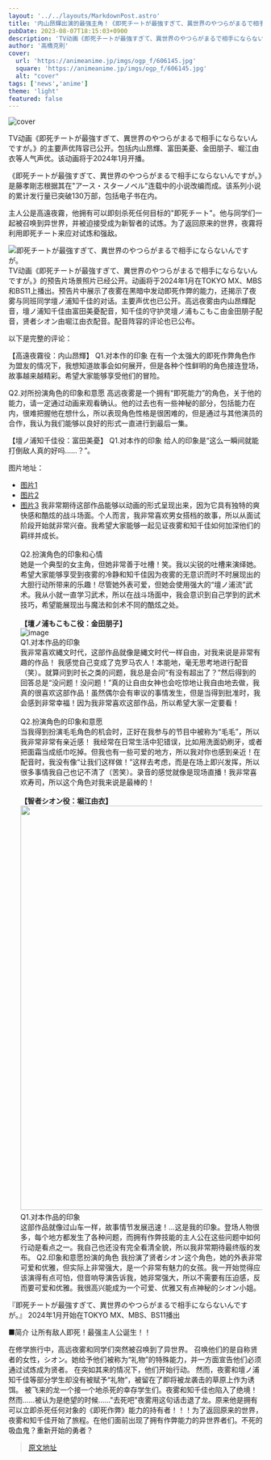 ```yaml
---
layout: '../../layouts/MarkdownPost.astro'
title: '内山昂輝出演的最强主角！《即死チートが最強すぎて、異世界のやつらがまるで相手にならないんですが。》将于2024年1月开播'
pubDate: 2023-08-07T18:15:03+0900
description: 'TV动画《即死チートが最強すぎて、異世界のやつらがまるで相手にならないんですが。》公开了主要声优阵容，包括内山昂輝、富田美憂、金田朋子、堀江由衣等人气声优。该作将于2024年1月开播。'
author: '高橋克則'
cover:
  url: 'https://animeanime.jp/imgs/ogp_f/606145.jpg'
  square: 'https://animeanime.jp/imgs/ogp_f/606145.jpg'
  alt: "cover"
tags: ['news','anime']
theme: 'light'
featured: false
---
```


![cover](https://animeanime.jp/imgs/ogp_f/606145.jpg)

TV动画《即死チートが最強すぎて、異世界のやつらがまるで相手にならないんですが。》的主要声优阵容已公开。包括内山昂輝、富田美憂、金田朋子、堀江由衣等人气声优。该动画将于2024年1月开播。

《即死チートが最強すぎて、異世界のやつらがまるで相手にならないんですが。》是藤孝剛志根据其在"アース・スターノベル"连载中的小说改编而成。该系列小说的累计发行量已突破130万部，包括电子书在内。

主人公是高遠夜霧，他拥有可以即刻杀死任何目标的"即死チート"。他与同学们一起被召唤到异世界，并被迫接受成为新智者的试炼。为了返回原来的世界，夜霧将利用即死チート来应对试炼和强敌。

![即死チートが最強すぎて、異世界のやつらがまるで相手にならないんですが。](https://animeanime.jp/imgs/zoom/606157.jpg)
TV动画《即死チートが最強すぎて、異世界のやつらがまるで相手にならないんですが。》的预告片场景照片已经公开。动画将于2024年1月在TOKYO MX、MBS和BS11上播出。预告片中展示了夜雾在黑暗中发动即死作弊的能力，还揭示了夜雾与同班同学壇ノ浦知千佳的对话。主要声优也已公开。高远夜雾由内山昂輝配音，壇ノ浦知千佳由富田美憂配音，知千佳的守护灵壇ノ浦もこもこ由金田朋子配音，贤者シオン由堀江由衣配音。配音阵容的评论也已公布。

以下是完整的评论：

【高遠夜霧役：内山昂輝】
Q1.对本作的印象
在有一个太强大的即死作弊角色作为盟友的情况下，我想知道故事会如何展开，但是各种个性鲜明的角色接连登场，故事越来越精彩。希望大家能够享受他们的冒险。

Q2.对所扮演角色的印象和意愿
高远夜雾是一个拥有“即死能力”的角色，关于他的能力，请一定通过动画来观看确认。他的过去也有一些神秘的部分，包括能力在内，很难把握他在想什么，所以表现角色性格是很困难的，但是通过与其他演员的合作，我认为我们能够以良好的形式一直进行到最后一集。

【壇ノ浦知千佳役：富田美憂】
Q1.对本作的印象
给人的印象是“这么一瞬间就能打倒敌人真的好吗……？”。

图片地址：
- [图片1](https://animeanime.jp/imgs/zoom/606146.jpg)
- [图片2](https://animeanime.jp/imgs/zoom/606159.jpg)
- [图片3](https://animeanime.jp/imgs/zoom/606160.jpg)
我非常期待这部作品能够以动画的形式呈现出来，因为它具有独特的爽快感和酷炫的战斗场面。个人而言，我非常喜欢男女搭档的故事，所以从面试阶段开始就非常兴奋。我希望大家能够一起见证夜雾和知千佳如何加深他们的羁绊并成长。 <br><br>Q2.扮演角色的印象和心情<br>她是一个典型的女主角，但她非常善于吐槽！笑。我以尖锐的吐槽来演绎她。希望大家能够享受到夜雾的冷静和知千佳因为夜雾的无意识而时不时展现出的大胆行动所带来的乐趣！尽管她外表可爱，但她会使用强大的“壇ノ浦流”武术。我从小就一直学习武术，所以在战斗场面中，我会意识到自己学到的武术技巧，希望能展现出与魔法和剑术不同的酷炫之处。 <br><br><span style="font-weight:bold;">【壇ノ浦もこもこ役：金田朋子】</span><br>![image](https://animeanime.jp/imgs/zoom/606158.jpg)<br>Q1.对本作品的印象<br>我非常喜欢縄文时代，这部作品就像是縄文时代一样自由，对我来说是非常有趣的作品！
我感觉自己变成了克罗马农人！本能地，毫无思考地进行配音（笑）。就算问到时长之类的问题，我总是会问“有没有超出了？”然后得到的回答总是“没问题！没问题！”真的让自由女神也会吃惊地让我自由地去做，我真的很喜欢这部作品！虽然偶尔会有审议的事情发生，但是当得到批准时，我会感到非常幸福！因为我非常喜欢这部作品，所以希望大家一定要看！<br><br>Q2.扮演角色的印象和意愿<br>当我得到扮演毛毛角色的机会时，正好在我参与的节目中被称为“毛毛”，所以我非常非常有亲近感！
我经常在日常生活中犯错误，比如用洗面奶刷牙，或者把面霜当成纸巾吃掉。但我也有一些可爱的地方，所以我对你也感到亲近！在配音时，我没有像“让我们这样做！”这样去考虑，而是在场上即兴发挥，所以很多事情我自己也记不清了（苦笑）。录音的感觉就像是现场直播！我非常喜欢寿司，所以这个角色对我来说是最棒的！<br><br><span style="font-weight:bold;">【智者シオン役：堀江由衣】</span><br><img src="https://animeanime.jp/imgs/zoom/606161.jpg" class="inline-article-image" width="583" height="800"><br>Q1.对本作品的印象<br>这部作品就像过山车一样，故事情节发展迅速！...这是我的印象。登场人物很多，每个地方都发生了各种问题，而拥有作弊技能的主人公在这些问题中如何行动是看点之一。我自己也还没有完全看清全貌，所以我非常期待最终版的发布。
Q2.印象和意愿扮演的角色
我扮演了贤者シオン这个角色，她的外表非常可爱和优雅，但实际上非常强大，是一个非常有魅力的女孩。我一开始觉得应该演得有点可怕，但音响导演告诉我，她非常强大，所以不需要有压迫感，反而要可爱和优雅。我很高兴能成为一个可爱、优雅又有点神秘的シオン小姐。

『即死チートが最強すぎて、異世界のやつらがまるで相手にならないんですが。』
2024年1月开始在TOKYO MX、MBS、BS11播出

■简介
让所有敌人即死！最强主人公诞生！！

在修学旅行中，高远夜雾和同学们突然被召唤到了异世界。
召唤他们的是自称贤者的女性，シオン。她给予他们被称为“礼物”的特殊能力，并一方面宣告他们必须通过试炼成为贤者。
在突如其来的情况下，他们开始行动。
然而，夜雾和壇ノ浦知千佳等部分学生却没有被赋予“礼物”，被留在了即将被龙袭击的草原上作为诱饵。
被飞来的龙一个接一个地杀死的幸存学生们。夜雾和知千佳也陷入了绝境！然而……被认为是绝望的时候……"去死吧"夜雾用这句话击退了龙。原来他是拥有可以立即杀死任何对象的《即死作弊》能力的持有者！！！为了返回原来的世界，夜雾和知千佳开始了旅程。在他们面前出现了拥有作弊能力的异世界者们。不死的吸血鬼？重新开始的勇者？

>[原文地址](https://animeanime.jp/article/2023/08/07/79143.html)  
